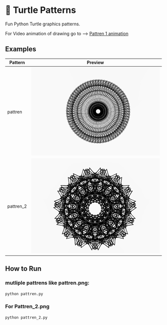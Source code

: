 # 🐢 Turtle Patterns

Fun Python Turtle graphics patterns.

For Video animation of drawing go to --> [Pattren 1 animation](https://www.youtube.com/watch?v=S_h8Rt5jx-4&ab_channel=Flyingsaucer)

## Examples
| Pattern | Preview |
|---------|---------|
| pattren  | ![](pattern.png) |
| pattren_2| ![](pattern_2.png) |

## How to Run
### mutliple pattrens like pattren.png:
```bash
python pattren.py
```
### For Pattren_2.png
```bash
python pattren_2.py
```
